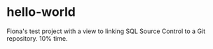 # hello-world
Fiona's test project with a view to linking SQL Source Control to a Git repository. 10% time.
